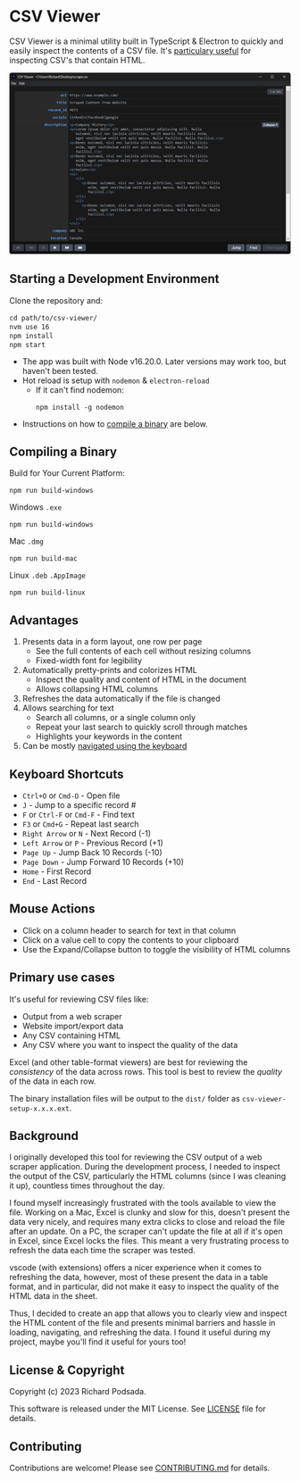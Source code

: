 # CSV Viewer

CSV Viewer is a minimal utility built in TypeScript & Electron to quickly and easily inspect the contents
of a CSV file. It's [particulary useful](#primary-use-cases) for inspecting CSV's that contain HTML.

![Application Screenshot](https://github.com/rpodsada/csv-viewer/blob/development/screenshot/screenshot.png?raw=true)

## Starting a Development Environment

Clone the repository and:
```
cd path/to/csv-viewer/
nvm use 16
npm install
npm start
```
- The app was built with Node v16.20.0. Later versions may work too, but haven't been tested.
- Hot reload is setup with `nodemon` & `electron-reload`
    - If it can't find nodemon:
        ```
        npm install -g nodemon
        ```
- Instructions on how to [compile a binary](#compiling-a-binary) are below.

## Compiling a Binary

Build for Your Current Platform:
```
npm run build-windows
```
Windows `.exe`
```
npm run build-windows
```
Mac `.dmg`
```
npm run build-mac
```
Linux `.deb` `.AppImage`
```
npm run build-linux
```
## Advantages

1. Presents data in a form layout, one row per page
    - See the full contents of each cell without resizing columns
    - Fixed-width font for legibility
2. Automatically pretty-prints and colorizes HTML
    - Inspect the quality and content of HTML in the document
    - Allows collapsing HTML columns    
3. Refreshes the data automatically if the file is changed
4. Allows searching for text
    - Search all columns, or a single column only
    - Repeat your last search to quickly scroll through matches
    - Highlights your keywords in the content
6. Can be mostly [navigated using the keyboard](#keyboard-shortcuts)

## Keyboard Shortcuts 

- `Ctrl+O` or `Cmd-O` - Open file
- `J` - Jump to a specific record #   
- `F` or `Ctrl-F` or `Cmd-F` - Find text
- `F3` or `Cmd+G` - Repeat last search
- `Right Arrow` or `N` - Next Record (-1)
- `Left Arrow` or `P` - Previous Record (+1)
- `Page Up` - Jump Back 10 Records (-10)
- `Page Down` - Jump Forward 10 Records (+10)
- `Home` - First Record
- `End` - Last Record

## Mouse Actions

- Click on a column header to search for text in that column
- Click on a value cell to copy the contents to your clipboard
- Use the Expand/Collapse button to toggle the visibility of HTML columns

## Primary use cases

It's useful for reviewing CSV files like:
- Output from a web scraper
- Website import/export data
- Any CSV containing HTML
- Any CSV where you want to inspect the quality of the data

Excel (and other table-format viewers) are best for reviewing the _consistency_ of the data across rows. 
This tool is best to review the _quality_ of the data in each row.

The binary installation files will be output to the `dist/` folder as `csv-viewer-setup-x.x.x.ext`.

## Background 

I originally developed this tool for reviewing the CSV output of a web scraper application. During the development process, I needed to inspect the output of the CSV, particularly the HTML columns (since I was cleaning it up), countless times throughout the day.

I found myself increasingly frustrated with the tools available to view the file. Working on a Mac, Excel is clunky and slow for this, doesn't present the data very nicely, and requires many extra clicks to close and reload the file after an update. On a PC, the scraper can't update the file at all if it's open in Excel, since Excel locks the files. This meant a very frustrating process to refresh the data each time the scraper was tested.

vscode (with extensions) offers a nicer experience when it comes to refreshing the data, however, most of these present the data in a table format, and in particular, did not make it easy to inspect the quality of the HTML data in the sheet.

Thus, I decided to create an app that allows you to clearly view and inspect the HTML content of the file and presents minimal barriers and hassle in loading, navigating, and refreshing the data. I found it useful during my project, maybe you'll find it useful for yours too!

## License & Copyright

Copyright (c) 2023 Richard Podsada.

This software is released under the MIT License. See [LICENSE](LICENSE.txt) file 
for details.

## Contributing

Contributions are welcome! Please see [CONTRIBUTING.md](CONTRIBUTING.md) for details.

